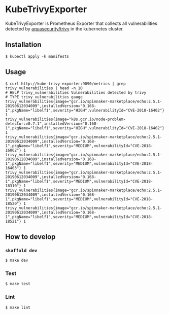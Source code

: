 # KubeTrivyExporter

KubeTrivyExporter is Prometheus Exporter that collects all vulnerabilities detected by [aquasecurity/trivy](https://github.com/aquasecurity/trivy) in the kubernetes cluster.

## Installation

```shell
$ kubectl apply -k manifests
```

## Usage

```shell
$ curl http://kube-trivy-exporter:9090/metrics | grep trivy_vulnerabilities | head -n 10
# HELP trivy_vulnerabilities Vulnerabilities detected by trivy
# TYPE trivy_vulnerabilities gauge
trivy_vulnerabilities{image="gcr.io/spinnaker-marketplace/echo:2.5.1-20190612034009",installedVersion="0.168-1",pkgName="libelf1",severity="HIGH",vulnerabilityId="CVE-2018-16402"} 1
trivy_vulnerabilities{image="k8s.gcr.io/node-problem-detector:v0.7.1",installedVersion="0.168-1",pkgName="libelf1",severity="HIGH",vulnerabilityId="CVE-2018-16402"} 1
trivy_vulnerabilities{image="gcr.io/spinnaker-marketplace/echo:2.5.1-20190612034009",installedVersion="0.168-1",pkgName="libelf1",severity="MEDIUM",vulnerabilityId="CVE-2018-16062"} 1
trivy_vulnerabilities{image="gcr.io/spinnaker-marketplace/echo:2.5.1-20190612034009",installedVersion="0.168-1",pkgName="libelf1",severity="MEDIUM",vulnerabilityId="CVE-2018-16403"} 1
trivy_vulnerabilities{image="gcr.io/spinnaker-marketplace/echo:2.5.1-20190612034009",installedVersion="0.168-1",pkgName="libelf1",severity="MEDIUM",vulnerabilityId="CVE-2018-18310"} 1
trivy_vulnerabilities{image="gcr.io/spinnaker-marketplace/echo:2.5.1-20190612034009",installedVersion="0.168-1",pkgName="libelf1",severity="MEDIUM",vulnerabilityId="CVE-2018-18520"} 1
trivy_vulnerabilities{image="gcr.io/spinnaker-marketplace/echo:2.5.1-20190612034009",installedVersion="0.168-1",pkgName="libelf1",severity="MEDIUM",vulnerabilityId="CVE-2018-18521"} 1
```

## How to develop

### `skaffold dev`

```sh
$ make dev
```

### Test

```sh
$ make test
```

### Lint

```sh
$ make lint
```
